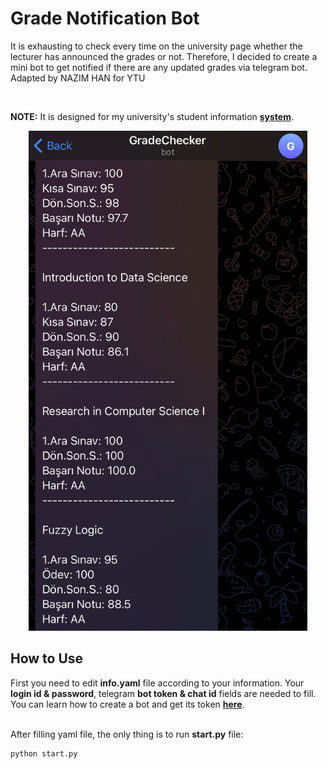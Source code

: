 # Grade Notification Bot

It is exhausting to check every time on the university page whether the lecturer has announced the grades or not. Therefore, I decided to create a mini bot to get notified if there are any updated grades via telegram bot. Adapted by NAZIM HAN for YTU 

<br>

<b>NOTE:</b> It is designed for my university's student information <b>[system](https://obs.yildiz.edu.tr/#/)</b>.



<p align="center"><img src="bot.jpeg" height=800></p>

## How to Use
First you need to edit <b>info.yaml</b> file according to your information. Your <b>login id & password</b>, telegram <b>bot token & chat id</b> fields are needed to fill. You can learn how to create a bot and get its token <b>[here](https://core.telegram.org/bots/tutorial)</b>. 

<br>
After filling yaml file, the only thing is to run <b>start.py</b> file:

```
python start.py
```